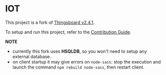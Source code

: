 # IOT 
This project is a fork of [Thingsboard v2.4.1](https://github.com/thingsboard/thingsboard/tree/v2.4.1).

To setup and run this project, refer to the [Contribution Guide](https://thingsboard.io/docs/user-guide/contribution/how-to-contribute/#optional-nosql-database-cassandra).

**NOTE**

- currently this fork uses **HSQLDB**, so you won't need to setup any external database.
- on client startup it may give errors on `node-sass`: stop the execution and launch the command `npm rebuild node-sass`, then restart client.

